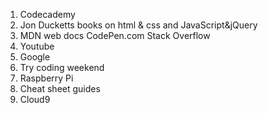 1. Codecademy 
2. Jon Ducketts books on html & css and JavaScript&jQuery
3. MDN web docs CodePen.com Stack Overflow 
4. Youtube 
5. Google 
6. Try coding weekend
7. Raspberry Pi 
8. Cheat sheet guides 
9. Cloud9